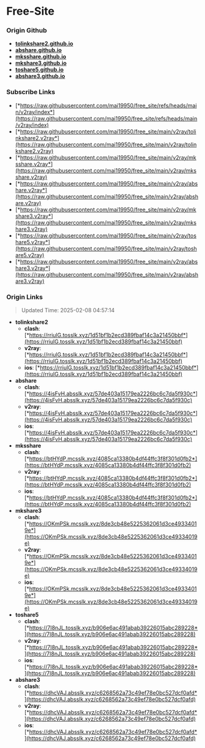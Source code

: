 # Free-Site

### Origin Github

- [**tolinkshare2.github.io**](https://github.com/tolinkshare2/tolinkshare2.github.io)
- [**abshare.github.io**](https://github.com/abshare/abshare.github.io)
- [**mksshare.github.io**](https://github.com/mksshare/mksshare.github.io)
- [**mkshare3.github.io**](https://github.com/mkshare3/mkshare3.github.io)
- [**toshare5.github.io**](https://github.com/toshare5/toshare5.github.io)
- [**abshare3.github.io**](https://github.com/abshare3/abshare3.github.io)

### Subscribe Links

- [*https://raw.githubusercontent.com/mai19950/free_site/refs/heads/main/v2ray/index*](https://raw.githubusercontent.com/mai19950/free_site/refs/heads/main/v2ray/index)
- [*https://raw.githubusercontent.com/mai19950/free_site/main/v2ray/tolinkshare2.v2ray*](https://raw.githubusercontent.com/mai19950/free_site/main/v2ray/tolinkshare2.v2ray)
- [*https://raw.githubusercontent.com/mai19950/free_site/main/v2ray/mksshare.v2ray*](https://raw.githubusercontent.com/mai19950/free_site/main/v2ray/mksshare.v2ray)
- [*https://raw.githubusercontent.com/mai19950/free_site/main/v2ray/abshare.v2ray*](https://raw.githubusercontent.com/mai19950/free_site/main/v2ray/abshare.v2ray)
- [*https://raw.githubusercontent.com/mai19950/free_site/main/v2ray/mkshare3.v2ray*](https://raw.githubusercontent.com/mai19950/free_site/main/v2ray/mkshare3.v2ray)
- [*https://raw.githubusercontent.com/mai19950/free_site/main/v2ray/toshare5.v2ray*](https://raw.githubusercontent.com/mai19950/free_site/main/v2ray/toshare5.v2ray)
- [*https://raw.githubusercontent.com/mai19950/free_site/main/v2ray/abshare3.v2ray*](https://raw.githubusercontent.com/mai19950/free_site/main/v2ray/abshare3.v2ray)

### Origin Links

> Updated Time: 2025-02-08 04:57:14

- **tolinkshare2**
  - **clash**: [*https://rriulG.tosslk.xyz/1d51bf1b2ecd389fbaf14c3a21450bbf*](https://rriulG.tosslk.xyz/1d51bf1b2ecd389fbaf14c3a21450bbf)
  - **v2ray**: [*https://rriulG.tosslk.xyz/1d51bf1b2ecd389fbaf14c3a21450bbf*](https://rriulG.tosslk.xyz/1d51bf1b2ecd389fbaf14c3a21450bbf)
  - **ios**: [*https://rriulG.tosslk.xyz/1d51bf1b2ecd389fbaf14c3a21450bbf*](https://rriulG.tosslk.xyz/1d51bf1b2ecd389fbaf14c3a21450bbf)
- **abshare**
  - **clash**: [*https://4isFvH.absslk.xyz/57de403a15179ea2226bc6c7da5f930c*](https://4isFvH.absslk.xyz/57de403a15179ea2226bc6c7da5f930c)
  - **v2ray**: [*https://4isFvH.absslk.xyz/57de403a15179ea2226bc6c7da5f930c*](https://4isFvH.absslk.xyz/57de403a15179ea2226bc6c7da5f930c)
  - **ios**: [*https://4isFvH.absslk.xyz/57de403a15179ea2226bc6c7da5f930c*](https://4isFvH.absslk.xyz/57de403a15179ea2226bc6c7da5f930c)
- **mksshare**
  - **clash**: [*https://btHYdP.mcsslk.xyz/4085ca13380b4df44ffc3f8f301d0fb2*](https://btHYdP.mcsslk.xyz/4085ca13380b4df44ffc3f8f301d0fb2)
  - **v2ray**: [*https://btHYdP.mcsslk.xyz/4085ca13380b4df44ffc3f8f301d0fb2*](https://btHYdP.mcsslk.xyz/4085ca13380b4df44ffc3f8f301d0fb2)
  - **ios**: [*https://btHYdP.mcsslk.xyz/4085ca13380b4df44ffc3f8f301d0fb2*](https://btHYdP.mcsslk.xyz/4085ca13380b4df44ffc3f8f301d0fb2)
- **mkshare3**
  - **clash**: [*https://OKmPSk.mcsslk.xyz/8de3cb48e5225362061d3ce49334019e*](https://OKmPSk.mcsslk.xyz/8de3cb48e5225362061d3ce49334019e)
  - **v2ray**: [*https://OKmPSk.mcsslk.xyz/8de3cb48e5225362061d3ce49334019e*](https://OKmPSk.mcsslk.xyz/8de3cb48e5225362061d3ce49334019e)
  - **ios**: [*https://OKmPSk.mcsslk.xyz/8de3cb48e5225362061d3ce49334019e*](https://OKmPSk.mcsslk.xyz/8de3cb48e5225362061d3ce49334019e)
- **toshare5**
  - **clash**: [*https://7I8nJL.tosslk.xyz/b906e6ac491abab39226015abc289228*](https://7I8nJL.tosslk.xyz/b906e6ac491abab39226015abc289228)
  - **v2ray**: [*https://7I8nJL.tosslk.xyz/b906e6ac491abab39226015abc289228*](https://7I8nJL.tosslk.xyz/b906e6ac491abab39226015abc289228)
  - **ios**: [*https://7I8nJL.tosslk.xyz/b906e6ac491abab39226015abc289228*](https://7I8nJL.tosslk.xyz/b906e6ac491abab39226015abc289228)
- **abshare3**
  - **clash**: [*https://dhcVAJ.absslk.xyz/c6268562a73c49ef78e0bc527dcf0afd*](https://dhcVAJ.absslk.xyz/c6268562a73c49ef78e0bc527dcf0afd)
  - **v2ray**: [*https://dhcVAJ.absslk.xyz/c6268562a73c49ef78e0bc527dcf0afd*](https://dhcVAJ.absslk.xyz/c6268562a73c49ef78e0bc527dcf0afd)
  - **ios**: [*https://dhcVAJ.absslk.xyz/c6268562a73c49ef78e0bc527dcf0afd*](https://dhcVAJ.absslk.xyz/c6268562a73c49ef78e0bc527dcf0afd)
